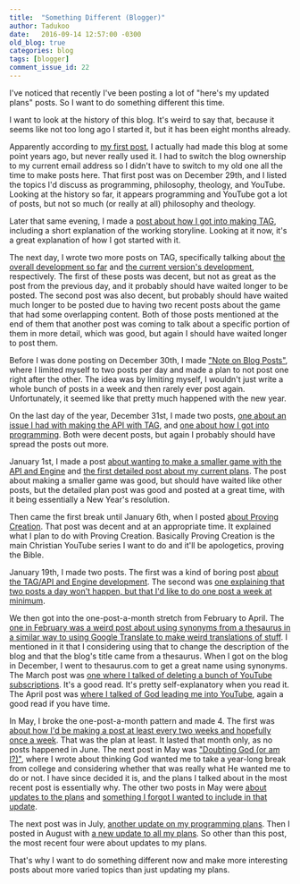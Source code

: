 ```yaml
---
title:  "Something Different (Blogger)"
author: Tadukoo
date:   2016-09-14 12:57:00 -0300
old_blog: true
categories: blog
tags: [blogger]
comment_issue_id: 22
---
```

I've noticed that recently I've been posting a lot of "here's my updated plans" posts. So I want to do something different this time.

I want to look at the history of this blog. It's weird to say that, because it seems like not too long ago I started it, but it has been eight months already.

Apparently according to <a href="{{ site.baseurl }}{% post_url 2015-12-29-a-whole-new-blog %}">my first post</a>, I actually had made this blog at some 
point years ago, but never really used it. I had to switch the blog ownership to my current email address so I didn't have to switch to my old one all the 
time to make posts here. That first post was on December 29th, and I listed the topics I'd discuss as programming, philosophy, theology, and YouTube. Looking 
at the history so far, it appears programming and YouTube got a lot of posts, but not so much (or really at all) philosophy and theology.

Later that same evening, I made a <a href="{{ site.baseurl }}{% post_url 2015-12-29-the-story-of-my-game %}">post about how I got into making TAG</a>, 
including a short explanation of the working storyline. Looking at it now, it's a great explanation of how I got started with it.

The next day, I wrote two more posts on TAG, specifically talking about 
<a href="{{ site.baseurl }}{% post_url 2015-12-30-the-development-of-my-game %}">the overall development so far</a> and 
<a href="{{ site.baseurl }}{% post_url 2015-12-30-the-development-of-pre-alpha-v0060 %}">the current version's development</a>, respectively. The first of 
these posts was decent, but not as great as the post from the previous day, and it probably should have waited longer to be posted. The second post was also 
decent, but probably should have waited much longer to be posted due to having two recent posts about the game that had some overlapping content. Both of 
those posts mentioned at the end of them that another post was coming to talk about a specific portion of them in more detail, which was good, but again I 
should have waited longer to post them.

Before I was done posting on December 30th, I made <a href="{{ site.baseurl }}{% post_url 2015-12-30-note-on-blog-posts %}">"Note on Blog Posts"</a>, where 
I limited myself to two posts per day and made a plan to not post one right after the other. The idea was by limiting myself, I wouldn't just write a whole 
bunch of posts in a week and then rarely ever post again. Unfortunately, it seemed like that pretty much happened with the new year.

On the last day of the year, December 31st, I made two posts, 
<a href="{{ site.baseurl }}{% post_url 2015-12-31-the-flaws-of-developing-api-and-engine %}">one about an issue I had with making the API with TAG</a>, and 
<a href="{{ site.baseurl }}{% post_url 2015-12-31-my-programming-journey %}">one about how I got into programming</a>. Both were decent posts, but again I 
probably should have spread the posts out more.

January 1st, I made a post 
<a href="{{ site.baseurl }}{% post_url 2016-01-01-current-game-plan %}">about wanting to make a smaller game with the API and Engine</a> and 
<a href="{{ site.baseurl }}{% post_url 2016-01-01-new-year-new-plans %}">the first detailed post about my current plans</a>. The post about making a smaller 
game was good, but should have waited like other posts, but the detailed plan post was good and posted at a great time, with it being essentially a New 
Year's resolution.

Then came the first break until January 6th, when I posted 
<a href="{{ site.baseurl }}{% post_url 2016-01-06-explanation-of-proving-creation %}">about Proving Creation</a>. That post was decent and at an 
appropriate time. It explained what I plan to do with Proving Creation. Basically Proving Creation is the main Christian YouTube series I want to do and 
it'll be apologetics, proving the Bible.

January 19th, I made two posts. The first was a kind of boring post 
<a href="{{ site.baseurl }}{% post_url 2016-01-19-development-of-tadukoo-greatest %}">about the TAG/API and Engine development</a>. The second was 
<a href="{{ site.baseurl }}{% post_url 2016-01-19-update-on-blog-status %}">one explaining that two posts a day won't happen, but that I'd like to do one post 
a week at minimum</a>.

We then got into the one-post-a-month stretch from February to April. The 
<a href="{{ site.baseurl }}{% post_url 2016-02-14-thesaurus-funnies %}">one in February was a weird post about using synonyms from a thesaurus in a similar 
way to using Google Translate to make weird translations of stuff</a>. I mentioned in it that I considering using that to change the description of the blog 
and that the blog's title came from a thesaurus. When I got on the blog in December, I went to thesaurus.com to get a great name using synonyms. The March 
post was <a href="{{ site.baseurl }}{% post_url 2016-03-16-why-i-got-rid-of-my-youtube-subscriptions %}">one where I talked of deleting a bunch of YouTube 
subscriptions</a>. It's a good read. It's pretty self-explanatory when you read it. The April post was 
<a href="{{ site.baseurl }}{% post_url 2016-04-27-why-i-got-into-youtube %}">where I talked of God leading me into YouTube</a>, again a good read if you have 
time.

In May, I broke the one-post-a-month pattern and made 4. The first was 
<a href="{{ site.baseurl }}{% post_url 2016-05-10-blog-status-may-10-2016 %}">about how I'd be making a post at least every two weeks and hopefully once a 
week</a>. That was the plan at least. It lasted that month only, as no posts happened in June. The next post in May was 
<a href="{{ site.baseurl }}{% post_url 2016-05-10-doubting-god-or-am-i %}">"Doubting God (or am I?)"</a>, where I wrote about thinking God wanted me to take 
a year-long break from college and considering whether that was really what He wanted me to do or not. I have since decided it is, and the plans I talked 
about in the most recent post is essentially why. The other two posts in May were 
<a href="{{ site.baseurl }}{% post_url 2016-05-16-resolutions-failures-and-changes-oh-my %}">about updates to the plans</a> and 
<a href="{{ site.baseurl }}{% post_url 2016-05-20-something-i-forgot %}">something I forgot I wanted to include in that update</a>.

The next post was in July, <a href="{{ site.baseurl }}{% post_url 2016-07-20-new-game-plans %}">another update on my programming plans</a>. Then I posted in 
August with <a href="{{ site.baseurl }}{% post_url 2016-08-24-update-on-everything %}">a new update to all my plans</a>. So other than this post, the most 
recent four were about updates to my plans.

That's why I want to do something different now and make more interesting posts about more varied topics than just updating my plans.
